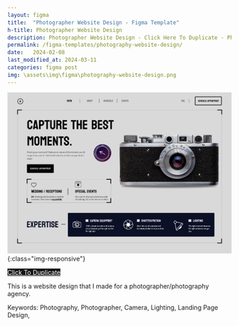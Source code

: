 ```yaml
---
layout: figma
title:  "Photographer Website Design - Figma Template"
h-title: Photographer Website Design
description: Photographer Website Design - Click Here To Duplicate - Photography - Camera - Lighting - Website Hero Design
permalink: /figma-templates/photography-website-design/
date:   2024-02-08
last_modified_at: 2024-03-11
categories: figma post
img: \assets\img\figma\photography-website-design.png
---
```


![Photographer Website Landing Page Design, Camera](/assets\img\figma\photography-website-design.png){:class="img-responsive"}

<a style="color:#fff;background:#161515;"
class="button" href="https://www.figma.com/community/file/1334398057374604365/photographer-website-design" target="_blank">Click To Duplicate</a>

This is a website design that I made for a photographer/photography agency.

Keywords: Photography, Photographer, Camera, Lighting, Landing Page Design,